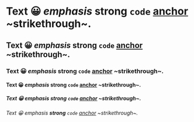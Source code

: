 # Text 😀 *emphasis* **strong** `code` [anchor](href) ~strikethrough~.
## Text 😀 *emphasis* **strong** `code` [anchor](href) ~strikethrough~.
### Text 😀 *emphasis* **strong** `code` [anchor](href) ~strikethrough~.
#### Text 😀 *emphasis* **strong** `code` [anchor](href) ~strikethrough~.
##### Text 😀 *emphasis* **strong** `code` [anchor](href) ~strikethrough~.
###### Text 😀 *emphasis* **strong** `code` [anchor](href) ~strikethrough~.
